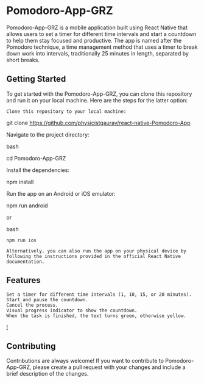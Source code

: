 <h1>Pomodoro-App-GRZ</h1>

Pomodoro-App-GRZ is a mobile application built using React Native that allows users to set a timer for different time intervals and start a countdown to help them stay focused and productive. The app is named after the Pomodoro technique, a time management method that uses a timer to break down work into intervals, traditionally 25 minutes in length, separated by short breaks.

<h2>Getting Started</h2>

To get started with the Pomodoro-App-GRZ, you can clone this repository and run it on your local machine. Here are the steps for the latter option:

    Clone this repository to your local machine:

git clone https://github.com/physicistgaurav/react-native-Pomodoro-App

Navigate to the project directory:

bash

cd Pomodoro-App-GRZ

Install the dependencies:


npm install

Run the app on an Android or iOS emulator:

npm run android

or

bash

    npm run ios

    Alternatively, you can also run the app on your physical device by following the instructions provided in the official React Native documentation.

<h2>Features</h2>

    Set a timer for different time intervals (1, 10, 15, or 20 minutes).
    Start and pause the countdown.
    Cancel the process.
    Visual progress indicator to show the countdown.
    When the task is finished, the text turns green, otherwise yellow.

[!](./readMe/home.png)

<h2>Contributing</h2>

Contributions are always welcome! If you want to contribute to Pomodoro-App-GRZ, please create a pull request with your changes and include a brief description of the changes.
